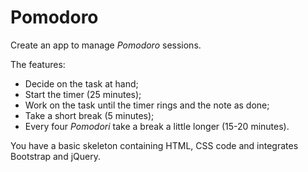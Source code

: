 # Pomodoro

Create an app to manage _Pomodoro_ sessions.

The features:

* Decide on the task at hand;
* Start the timer (25 minutes);
* Work on the task until the timer rings and the note as done;
* Take a short break (5 minutes);
* Every four _Pomodori_ take a break a little longer (15-20 minutes).

You have a basic skeleton containing HTML, CSS code and integrates Bootstrap and jQuery.
